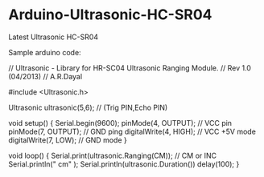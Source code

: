 Arduino-Ultrasonic-HC-SR04
==========================

Latest Ultrasonic HC-SR04 

Sample arduino code:

// Ultrasonic - Library for HR-SC04 Ultrasonic Ranging Module.
// Rev 1.0 (04/2013)
// A.R.Dayal


#include <Ultrasonic.h>

Ultrasonic ultrasonic(5,6); // (Trig PIN,Echo PIN)

void setup() {
  Serial.begin(9600);
  pinMode(4, OUTPUT); // VCC pin
  pinMode(7, OUTPUT); // GND ping
  digitalWrite(4, HIGH); // VCC +5V mode  
  digitalWrite(7, LOW);  // GND mode
}

void loop()
{
  Serial.print(ultrasonic.Ranging(CM)); // CM or INC
  Serial.println(" cm" );
  Serial.println(ultrasonic.Duration())
  delay(100);
}
